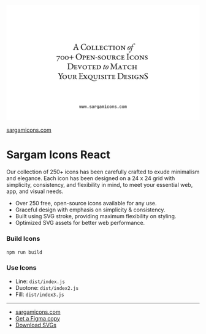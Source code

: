 ![](help/cover.gif)

[sargamicons.com](https://sargamicons.com/)

# Sargam Icons React
Our collection of 250+ icons has been carefully crafted to exude minimalism and elegance. Each icon has been designed on a 24 x 24 grid with simplicity, consistency, and flexibility in mind, to meet your essential web, app, and visual needs.

- Over 250 free, open-source icons available for any use.
- Graceful design with emphasis on simplicity & consistency.
- Built using SVG stroke, providing maximum flexibility on styling.
- Optimized SVG assets for better web performance.

### Build Icons
```npm run build```

### Use Icons
- Line: `dist/index.js`
- Duotone: `dist/index2.js`
- Fill: `dist/index3.js`

---

- [sargamicons.com](https://sargamicons.com/)
- [Get a Figma copy](https://www.figma.com/community/file/1152296792728333709)
- [Download SVGs](https://github.com/planetabhi/sargam-icons/tree/main/Icons)
